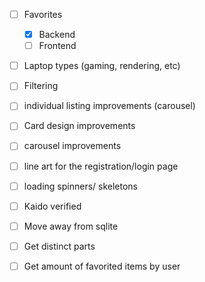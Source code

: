 - [ ] Favorites
  - [x] Backend
  - [ ] Frontend
- [ ] Laptop types (gaming, rendering, etc)
- [ ] Filtering
- [ ] individual listing improvements (carousel)
- [ ] Card design improvements
- [ ] carousel improvements
- [ ] line art for the registration/login page
- [ ] loading spinners/ skeletons

- [ ] Kaido verified
- [ ] Move away from sqlite

- [ ] Get distinct parts
- [ ] Get amount of favorited items by user
